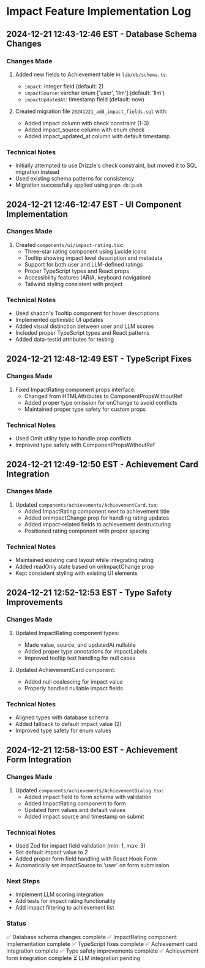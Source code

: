 # Impact Feature Implementation Log

## 2024-12-21 12:43-12:46 EST - Database Schema Changes

### Changes Made
1. Added new fields to Achievement table in `lib/db/schema.ts`:
   - `impact`: integer field (default: 2)
   - `impactSource`: varchar enum ['user', 'llm'] (default: 'llm')
   - `impactUpdatedAt`: timestamp field (default: now)

2. Created migration file `20241221_add_impact_fields.sql` with:
   - Added impact column with check constraint (1-3)
   - Added impact_source column with enum check
   - Added impact_updated_at column with default timestamp

### Technical Notes
- Initially attempted to use Drizzle's check constraint, but moved it to SQL migration instead
- Used existing schema patterns for consistency
- Migration successfully applied using `pnpm db:push`

## 2024-12-21 12:46-12:47 EST - UI Component Implementation

### Changes Made
1. Created `components/ui/impact-rating.tsx`:
   - Three-star rating component using Lucide icons
   - Tooltip showing impact level description and metadata
   - Support for both user and LLM-defined ratings
   - Proper TypeScript types and React props
   - Accessibility features (ARIA, keyboard navigation)
   - Tailwind styling consistent with project

### Technical Notes
- Used shadcn's Tooltip component for hover descriptions
- Implemented optimistic UI updates
- Added visual distinction between user and LLM scores
- Included proper TypeScript types and React patterns
- Added data-testid attributes for testing

## 2024-12-21 12:48-12:49 EST - TypeScript Fixes

### Changes Made
1. Fixed ImpactRating component props interface:
   - Changed from HTMLAttributes to ComponentPropsWithoutRef
   - Added proper type omission for onChange to avoid conflicts
   - Maintained proper type safety for custom props

### Technical Notes
- Used Omit utility type to handle prop conflicts
- Improved type safety with ComponentPropsWithoutRef

## 2024-12-21 12:49-12:50 EST - Achievement Card Integration

### Changes Made
1. Updated `components/achievements/AchievementCard.tsx`:
   - Added ImpactRating component next to achievement title
   - Added onImpactChange prop for handling rating updates
   - Added impact-related fields to achievement destructuring
   - Positioned rating component with proper spacing

### Technical Notes
- Maintained existing card layout while integrating rating
- Added readOnly state based on onImpactChange prop
- Kept consistent styling with existing UI elements

## 2024-12-21 12:52-12:53 EST - Type Safety Improvements

### Changes Made
1. Updated ImpactRating component types:
   - Made value, source, and updatedAt nullable
   - Added proper type annotations for impactLabels
   - Improved tooltip text handling for null cases

2. Updated AchievementCard component:
   - Added null coalescing for impact value
   - Properly handled nullable impact fields

### Technical Notes
- Aligned types with database schema
- Added fallback to default impact value (2)
- Improved type safety for enum values

## 2024-12-21 12:58-13:00 EST - Achievement Form Integration

### Changes Made
1. Updated `components/achievements/AchievementDialog.tsx`:
   - Added impact field to form schema with validation
   - Added ImpactRating component to form
   - Updated form values and default values
   - Added impact source and timestamp on submit

### Technical Notes
- Used Zod for impact field validation (min: 1, max: 3)
- Set default impact value to 2
- Added proper form field handling with React Hook Form
- Automatically set impactSource to 'user' on form submission

### Next Steps
- Implement LLM scoring integration
- Add tests for impact rating functionality
- Add impact filtering to achievement list

### Status
✅ Database schema changes complete
✅ ImpactRating component implementation complete
✅ TypeScript fixes complete
✅ Achievement card integration complete
✅ Type safety improvements complete
✅ Achievement form integration complete
⏳ LLM integration pending
